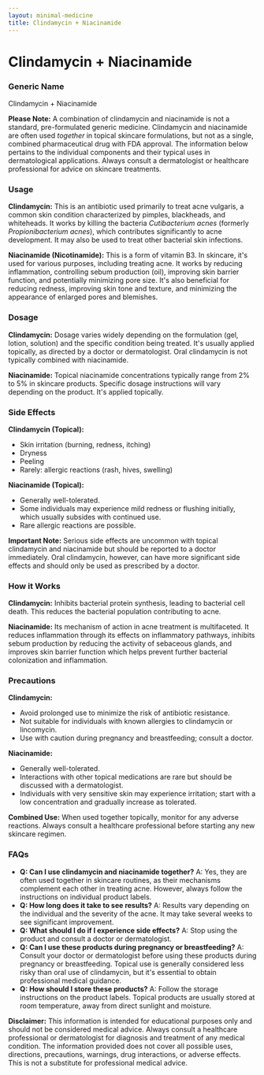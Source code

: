 ```yaml
---
layout: minimal-medicine
title: Clindamycin + Niacinamide
---
```


# Clindamycin + Niacinamide
### Generic Name
Clindamycin + Niacinamide

**Please Note:**  A combination of clindamycin and niacinamide is not a standard, pre-formulated generic medicine.  Clindamycin and niacinamide are often used *together* in topical skincare formulations, but not as a single, combined pharmaceutical drug with FDA approval. The information below pertains to the individual components and their typical uses in dermatological applications.  Always consult a dermatologist or healthcare professional for advice on skincare treatments.


### Usage

**Clindamycin:** This is an antibiotic used primarily to treat acne vulgaris, a common skin condition characterized by pimples, blackheads, and whiteheads. It works by killing the bacteria *Cutibacterium acnes* (formerly *Propionibacterium acnes*), which contributes significantly to acne development.  It may also be used to treat other bacterial skin infections.

**Niacinamide (Nicotinamide):** This is a form of vitamin B3. In skincare, it's used for various purposes, including treating acne. It works by reducing inflammation, controlling sebum production (oil), improving skin barrier function, and potentially minimizing pore size.  It's also beneficial for reducing redness, improving skin tone and texture, and minimizing the appearance of enlarged pores and blemishes.


### Dosage

**Clindamycin:** Dosage varies widely depending on the formulation (gel, lotion, solution) and the specific condition being treated.  It's usually applied topically, as directed by a doctor or dermatologist.  Oral clindamycin is not typically combined with niacinamide.

**Niacinamide:** Topical niacinamide concentrations typically range from 2% to 5% in skincare products.  Specific dosage instructions will vary depending on the product. It's applied topically.


### Side Effects

**Clindamycin (Topical):**

*   Skin irritation (burning, redness, itching)
*   Dryness
*   Peeling
*   Rarely: allergic reactions (rash, hives, swelling)

**Niacinamide (Topical):**

*   Generally well-tolerated.
*   Some individuals may experience mild redness or flushing initially, which usually subsides with continued use.
*   Rare allergic reactions are possible.


**Important Note:**  Serious side effects are uncommon with topical clindamycin and niacinamide but should be reported to a doctor immediately.  Oral clindamycin, however, can have more significant side effects and should only be used as prescribed by a doctor.


### How it Works

**Clindamycin:**  Inhibits bacterial protein synthesis, leading to bacterial cell death. This reduces the bacterial population contributing to acne.

**Niacinamide:**  Its mechanism of action in acne treatment is multifaceted. It reduces inflammation through its effects on inflammatory pathways, inhibits sebum production by reducing the activity of sebaceous glands, and improves skin barrier function which helps prevent further bacterial colonization and inflammation.


### Precautions

**Clindamycin:**

*   Avoid prolonged use to minimize the risk of antibiotic resistance.
*   Not suitable for individuals with known allergies to clindamycin or lincomycin.
*   Use with caution during pregnancy and breastfeeding; consult a doctor.

**Niacinamide:**

*   Generally well-tolerated.
*   Interactions with other topical medications are rare but should be discussed with a dermatologist.
*   Individuals with very sensitive skin may experience irritation; start with a low concentration and gradually increase as tolerated.

**Combined Use:** When used together topically, monitor for any adverse reactions.  Always consult a healthcare professional before starting any new skincare regimen.


### FAQs

*   **Q: Can I use clindamycin and niacinamide together?** A:  Yes, they are often used together in skincare routines, as their mechanisms complement each other in treating acne. However, always follow the instructions on individual product labels.
*   **Q: How long does it take to see results?** A: Results vary depending on the individual and the severity of the acne.  It may take several weeks to see significant improvement.
*   **Q: What should I do if I experience side effects?** A: Stop using the product and consult a doctor or dermatologist.
*   **Q:  Can I use these products during pregnancy or breastfeeding?** A:  Consult your doctor or dermatologist before using these products during pregnancy or breastfeeding.  Topical use is generally considered less risky than oral use of clindamycin, but it's essential to obtain professional medical guidance.
*   **Q: How should I store these products?** A: Follow the storage instructions on the product labels.  Topical products are usually stored at room temperature, away from direct sunlight and moisture.


**Disclaimer:** This information is intended for educational purposes only and should not be considered medical advice. Always consult a healthcare professional or dermatologist for diagnosis and treatment of any medical condition.  The information provided does not cover all possible uses, directions, precautions, warnings, drug interactions, or adverse effects.  This is not a substitute for professional medical advice.

